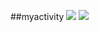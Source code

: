 ##myactivity
<img src ='https://github-readme-stats.vercel.app/api?username=zahraabbaspour&show_icons=true&theme=highcontrast' />
<img src = 'https://github-readme-stats.vercel.app/api/top-langs/?username=zahraabbaspour&hide_progress=true'/>

